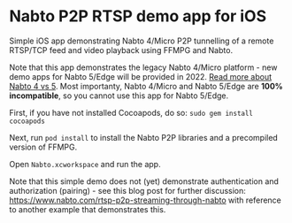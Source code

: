 # Nabto P2P RTSP demo app for iOS

Simple iOS app demonstrating Nabto 4/Micro P2P tunnelling of a remote RTSP/TCP feed and video playback using FFMPG and Nabto.

Note that this app demonstrates the legacy Nabto 4/Micro platform - new demo apps for Nabto 5/Edge will be provided in 2022. [Read more about Nabto 4 vs 5](https://docs.nabto.com/developer/guides/concepts/overview/edge-vs-micro.html). Most importanty, Nabto 4/Micro and Nabto 5/Edge are **100% incompatible**, so you cannot use this app for Nabto 5/Edge.

First, if you have not installed Cocoapods, do so: `sudo gem install cocoapods`

Next, run `pod install` to install the Nabto P2P libraries and a precompiled version of FFMPG.

Open `Nabto.xcworkspace` and run the app.

Note that this simple demo does not (yet) demonstrate authentication and authorization (pairing) - see this blog post for further discussion: https://www.nabto.com/rtsp-p2p-streaming-through-nabto with reference to another example that demonstrates this.

